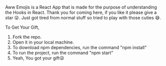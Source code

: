 Aww Emojis is a React App that is made for the purpose of understanding the Hooks in React. Thank you for coming here, if you like it please give a star 😜. Just got tired from normal stuff so tried to play with those cuties 😅.

To Get Your Gift, 
1) Fork the repo.
2) Open it in your local machine.
3) To download npm dependencies, run the command "npm install"
4) To run the project, run the command "npm start"
5) Yeah, You got your gift😜 
